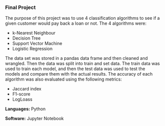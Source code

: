 ### Final Project

The purpose of this project was to use 4 classification algorithms to see if a given customer would pay back a loan or not.
The 4 algorithms were:

* k-Nearest Neighbour
* Decision Tree
* Support Vector Machine
* Logistic Regression

The data set was stored in a pandas data frame and then cleaned and wrangled. Then the data was split into train and set data. 
The train data was used to train each model, and then the test data was used to test the models and compare them with the actual results.
The accuracy of each algorithm was also evaluated using the following metrics:

* Jaccard index
* F1-score
* LogLoass

**Languages:** Python

**Software:** Jupyter Notebook
